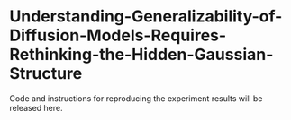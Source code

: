 # Understanding-Generalizability-of-Diffusion-Models-Requires-Rethinking-the-Hidden-Gaussian-Structure
Code and instructions for reproducing the experiment results will be released here.
